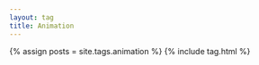 ```yaml
---
layout: tag
title: Animation
---
```


{% assign posts = site.tags.animation %}
{% include tag.html %}